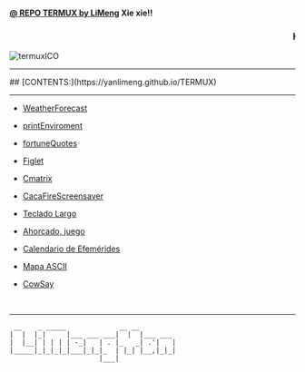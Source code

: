 #### [@ REPO TERMUX by LiMeng](https://yanlimeng.github.io/TERMUX) Xie xie!! 
### <marquee>Hola, bienvenid@......&nbsp;&nbsp; @ <strong>&nbsp;&nbsp;**TERMUX** REPO CLEAN FILES....</strong>&nbsp;&nbsp;&nbsp;<i>&nbsp;&nbsp;aqui se prueban herramientas para Termux - Android....&nbsp;</i></marquee>

![termuxICO](https://user-images.githubusercontent.com/80227002/112893051-6feceb00-90da-11eb-856d-1fac8f6d169a.png)

<hr> 
## [CONTENTS:](https://yanlimeng.github.io/TERMUX) 
<hr>

- [WeatherForecast](https://yanlimeng.github.io/WeatherForecast.bash/
) 

- [printEnviroment](https://yanlimeng.github.io/printEnviroment.bash/
) 

- [fortuneQuotes](https://yanlimeng.github.io/fortuneQuotes.bash/
)

- [Figlet](https://yanlimeng.github.io/Figlet-shell/
)

- [Cmatrix](https://yanlimeng.github.io/Cmatrix
)

- [CacaFireScreensaver](https://yanlimeng.github.io/CacaFireScreensaver/
)

- [Teclado Largo](https://yanlimeng.github.io/TecladoLargo.bash/
)

- [Ahorcado, juego](https://yanlimeng.github.io/Ahorcado.bash/
)

- [Calendario de Efemérides](https://yanlimeng.github.io/Efemerides.bash/
)

- [Mapa ASCII](https://yanlimeng.github.io/MAPSCII.sh/
)

- [CowSay](https://yanlimeng.github.io/CowSay.bash/
)



<br>
<hr>




```
 __    _ _____             __ __         
|  |  |_|     |___ ___ ___|  |  |___ ___ 
|  |__| | | | | -_|   | . |_   _| .'|   |
|_____|_|_|_|_|___|_|_|_  | |_| |__,|_|_|
                      |___|              
```


